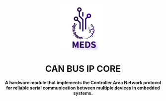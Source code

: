 <div align="center">
  <img src="./docs/images_design/meds.jpg" width="150" height="150">
</div>

<h1 align="center">CAN BUS IP CORE</h1>

<p align="center">
  <b>A hardware module that implements the Controller Area Network  protocol for reliable serial communication between multiple devices in embedded systems.</b>
</p>